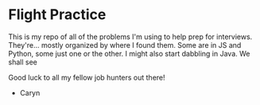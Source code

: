 # Flight Practice
This is my repo of all of the problems I'm using to help prep for interviews. They're... mostly organized by where I found them.
Some are in JS and Python, some just one or the other.
I might also start dabbling in Java. We shall see

Good luck to all my fellow job hunters out there!

- Caryn
